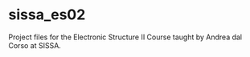 # sissa_es02
Project files for the Electronic Structure II Course taught by Andrea dal Corso at SISSA.
